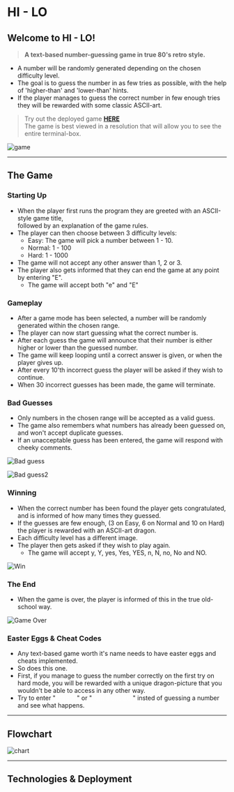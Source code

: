 # __HI - LO__

## Welcome to HI - LO!

> __A text-based number-guessing game in true 80's retro style.__

* A number will be randomly generated depending on the chosen difficulty level.
* The goal is to guess the number in as few tries as possible, with the help
  of 'higher-than' and 'lower-than' hints.
* If the player manages to guess the correct number in few enough tries they
  will be rewarded with some classic ASCII-art.

> Try out the deployed game [__HERE__](https://hi-lo-mv.herokuapp.com/)   
> The game is best viewed in a resolution that will allow you to see the entire terminal-box.

![game](images/hi-lo.png)

---

## __The Game__

### __Starting Up__
* When the player first runs the program they are greeted with an ASCII-style game title,   
  followed by an explanation of the game rules.
* The player can then choose between 3 difficulty levels:
  - Easy: The game will pick a number between 1 - 10.
  - Normal: 1 - 100
  - Hard: 1 - 1000
* The game will not accept any other answer than 1, 2 or 3.
* The player also gets informed that they can end the game at any point by entering "E".
  - The game will accept both "e" and "E"

### __Gameplay__
* After a game mode has been selected, a number will be randomly generated within the chosen range.
* The player can now start guessing what the correct number is.
* After each guess the game will announce that their number is either higher or lower than the guessed number.
* The game will keep looping until a correct answer is given, or when the player gives up.
* After every 10'th incorrect guess the player will be asked if they wish to continue.
* When 30 incorrect guesses has been made, the game will terminate.

### __Bad Guesses__
* Only numbers in the chosen range will be accepted as a valid guess.
* The game also remembers what numbers has already been guessed on, and won't accept duplicate guesses.
* If an unacceptable guess has been entered, the game will respond with cheeky comments.

![Bad guess](images/bad-guess.png)

![Bad guess2](images/bad-guess2.png)

### __Winning__
* When the correct number has been found the player gets congratulated, and is informed of how many times they guessed.
* If the guesses are few enough, (3 on Easy, 6 on Normal and 10 on Hard) the player is rewarded with an ASCII-art dragon.
* Each difficulty level has a different image.
* The player then gets asked if they wish to play again.
  - The game will accept y, Y, yes, Yes, YES, n, N, no, No and NO.

![Win](images/win.png)

### __The End__
* When the game is over, the player is informed of this in the true old-school way.

![Game Over](images/game-over.png)

### __Easter Eggs & Cheat Codes__
* Any text-based game worth it's name needs to have easter eggs and cheats implemented.   
* So does this one.
* First, if you manage to guess the number correctly on the first try on hard mode, you will be rewarded with a unique dragon-picture that you wouldn't be able to access in any other way.
* Try to enter "<span style="color: white">Drag0n</span>" or "<span style="color: white">I am a cheater</span>" insted of guessing a number and see what happens.

---

## __Flowchart__

![chart](images/flowchart.png)

---

## __Technologies & Deployment__
